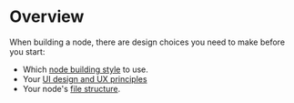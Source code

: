 # Overview

When building a node, there are design choices you need to make before you start:

* Which [node building style](/integrations/creating-nodes/plan/choose-node-method/) to use.
* Your [UI design and UX principles](/integrations/creating-nodes/plan/node-ui-design/)
* Your node's [file structure](/integrations/creating-nodes/build/reference/node-file-structure/).

